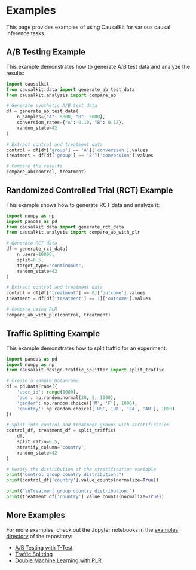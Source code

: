 # Examples

This page provides examples of using CausalKit for various causal inference tasks.

## A/B Testing Example

This example demonstrates how to generate A/B test data and analyze the results:

```python
import causalkit
from causalkit.data import generate_ab_test_data
from causalkit.analysis import compare_ab

# Generate synthetic A/B test data
df = generate_ab_test_data(
    n_samples={"A": 5000, "B": 5000},
    conversion_rates={"A": 0.10, "B": 0.12},
    random_state=42
)

# Extract control and treatment data
control = df[df['group'] == 'A']['conversion'].values
treatment = df[df['group'] == 'B']['conversion'].values

# Compare the results
compare_ab(control, treatment)
```

## Randomized Controlled Trial (RCT) Example

This example shows how to generate RCT data and analyze it:

```python
import numpy as np
import pandas as pd
from causalkit.data import generate_rct_data
from causalkit.analysis import compare_ab_with_plr

# Generate RCT data
df = generate_rct_data(
    n_users=10000,
    split=0.5,
    target_type="continuous",
    random_state=42
)

# Extract control and treatment data
control = df[df['treatment'] == 0]['outcome'].values
treatment = df[df['treatment'] == 1]['outcome'].values

# Compare using PLR
compare_ab_with_plr(control, treatment)
```

## Traffic Splitting Example

This example demonstrates how to split traffic for an experiment:

```python
import pandas as pd
import numpy as np
from causalkit.design.traffic_splitter import split_traffic

# Create a sample DataFrame
df = pd.DataFrame({
    'user_id': range(1000),
    'age': np.random.normal(30, 5, 1000),
    'gender': np.random.choice(['M', 'F'], 1000),
    'country': np.random.choice(['US', 'UK', 'CA', 'AU'], 1000)
})

# Split into control and treatment groups with stratification
control_df, treatment_df = split_traffic(
    df,
    split_ratio=0.5,
    stratify_column='country',
    random_state=42
)

# Verify the distribution of the stratification variable
print("Control group country distribution:")
print(control_df['country'].value_counts(normalize=True))

print("\nTreatment group country distribution:")
print(treatment_df['country'].value_counts(normalize=True))
```

## More Examples

For more examples, check out the Jupyter notebooks in the [examples directory](https://github.com/yourusername/causalkit/tree/main/causalkit/examples) of the repository:

- [A/B Testing with T-Test](https://github.com/yourusername/causalkit/blob/main/causalkit/examples/ttest.ipynb)
- [Traffic Splitting](https://github.com/yourusername/causalkit/blob/main/causalkit/examples/traffic_splitting_example.ipynb)
- [Double Machine Learning with PLR](https://github.com/yourusername/causalkit/blob/main/causalkit/examples/dml_pls_ttest.ipynb)